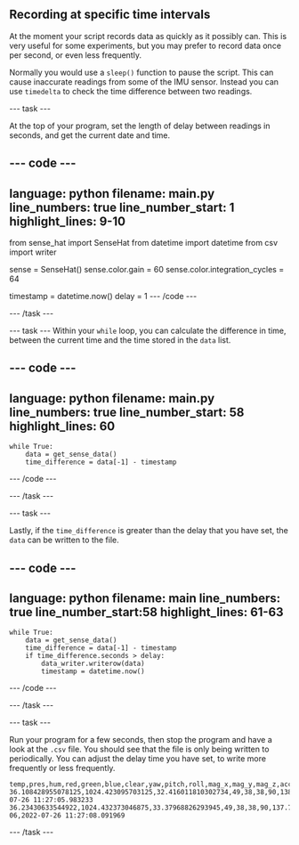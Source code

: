 ## Recording at specific time intervals

At the moment your script records data as quickly as it possibly can. This is very useful for some experiments, but you may prefer to record data once per second, or even less frequently.

Normally you would use a `sleep()` function to pause the script. This can cause inaccurate readings from some of the IMU sensor. Instead you can use `timedelta` to check the time difference between two readings.

--- task ---

At the top of your program, set the length of delay between readings in seconds, and get the current date and time.

--- code ---
---
language: python
filename: main.py
line_numbers: true
line_number_start: 1 
highlight_lines: 9-10
---
from sense_hat import SenseHat
from datetime import datetime
from csv import writer

sense = SenseHat()
sense.color.gain = 60
sense.color.integration_cycles = 64

timestamp = datetime.now()
delay = 1
--- /code ---

--- /task ---

--- task ---
Within your `while` loop, you can calculate the difference in time, between the current time and the time stored in the `data` list.

--- code ---
---
language: python
filename: main.py
line_numbers: true
line_number_start: 58
highlight_lines: 60
---
    while True:
	    data = get_sense_data()
	    time_difference = data[-1] - timestamp
--- /code ---

--- /task ---

--- task ---

Lastly, if the `time_difference` is greater than the delay that you have set, the `data` can be written to the file.

--- code ---
---
language: python
filename: main
line_numbers: true
line_number_start:58 
highlight_lines: 61-63
---
    while True:
        data = get_sense_data()
        time_difference = data[-1] - timestamp
        if time_difference.seconds > delay:
            data_writer.writerow(data)
            timestamp = datetime.now()
--- /code ---

--- /task ---

--- task ---

Run your program for a few seconds, then stop the program and have a look at the `.csv` file. You should see that the file is only being written to periodically. You can adjust the delay time you have set, to write more frequently or less frequently.

```
temp,pres,hum,red,green,blue,clear,yaw,pitch,roll,mag_x,mag_y,mag_z,acc_x,acc_y,acc_z,gyro_x,gyro_y,gyro_z,datetime
36.108428955078125,1024.423095703125,32.416011810302734,49,38,38,90,138.01520101110313,12.227523326693655,352.8891865315218,-29.801549911499023,-25.660537719726562,5.958069324493408,-0.20684826374053955,-0.11651210486888885,0.9470059275627136,-0.002123238518834114,0.0003891065716743469,-0.0002552233636379242,2022-07-26 11:27:05.983233
36.23430633544922,1024.432373046875,33.37968826293945,49,38,38,90,137.72729487720875,12.181723493214136,352.9463897927074,-29.705188751220703,-25.5445613861084,6.508992671966553,-0.20660144090652466,-0.11795946210622787,0.9484680891036987,0.0003636479377746582,0.0006903782486915588,-3.945082426071167e-06,2022-07-26 11:27:08.091969
```
--- /task ---

